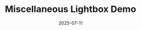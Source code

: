 ---
layout: illustration_lightbox
title: Miscellaneous Lightbox Demo
categories: [illustration, miscellaneous]
date: 2025-07-11
images:
  - url: /images/2025/misc1.jpg
  - url: /images/2025/misc2.jpg
  - url: /images/2025/misc3.jpg
--- 